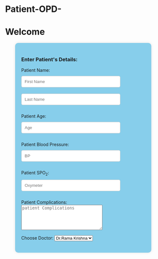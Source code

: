 # Patient-OPD-
<html>
    <head>
        <title>Patient Informtion</title>
        <link rel="icon" type="image/x-icon" href="https://encrypted-tbn0.gstatic.com/images?q=tbn:ANd9GcQj-mq5EBi3wf0XA8Kt_Bae6JXpxlSqBTWsww&s">
        <style>
            .datetime {
                position: fixed;
                top: 10px;
                right: 10px;
                font-size: 20px;
            }
            .container{
            background:skyblue;
            padding: 20px;
            border-radius: 10px;
            box-shadow: 0 0 10px rgba(0, 0, 0, 0.1);
            max-width: 400px;
            margin: auto;
            }
            input {
            width: 80%;
            padding: 10px;
            margin: 10px 0;
            border: 1px solid #ccc;
            border-radius: 5px;
            }
        button {
            padding: 10px 20px;
            background-color: #28a745;
            color: blue;
            border: none;
            border-radius: 5px;
            cursor: pointer;
        }
        button:hover {
            background-color: #218838;
        }
        .H1{
            text-align:"center";
        }
        </style>   
 </head>
    <body>
    <H1 >Welcome</H1>
    <div class="datetime" id="currentDateTime"></div>
<script>
        function updateDateTime() {
            let now = new Date();
            let formattedDateTime = now.toLocaleString();
            document.getElementById("currentDateTime").textContent = formattedDateTime;
        }
        setInterval(updateDateTime, 1000);
        updateDateTime();
    </script>
  <div class="container"> 
        <h3>Enter Patient's Details: </h3>
        Patient Name:
        <input type="text" id="name" placeholder="First Name"> 
        <input type="text" id="name" placeholder="Last Name"><br><br>
        Patient Age:
        <input type="number" id="Age" placeholder="Age">
        <br> <br>
        Patient Blood Pressure:
        <input type="text" id="name" placeholder="BP"><br> <br>
        Patient SPO<sub>2</sub>:
        <input type="number" id="pulse" placeholder="Oxymeter"><br> <br>
        Patient Complications:
        <textarea name="Patient Complications" rows="5" cols="30" placeholder="patient Complications"></textarea>
        <br> <br>
        Choose Doctor:  
        <select>
        <option>Dr.Rama Krishna</option>
        <option>Dr.Sathya</option>
        <option>Dr.Ramya </option>
        <option>Dr.Arjun</option>
    </select>
    <br>
    <br>
    
   
</div>

   </body>
</html>
